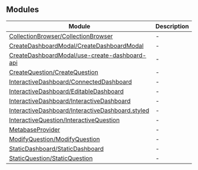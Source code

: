 ## Modules

| Module | Description |
| ------ | ------ |
| [CollectionBrowser/CollectionBrowser](CollectionBrowser/CollectionBrowser.md) | - |
| [CreateDashboardModal/CreateDashboardModal](CreateDashboardModal/CreateDashboardModal.md) | - |
| [CreateDashboardModal/use-create-dashboard-api](CreateDashboardModal/use-create-dashboard-api.md) | - |
| [CreateQuestion/CreateQuestion](CreateQuestion/CreateQuestion.md) | - |
| [InteractiveDashboard/ConnectedDashboard](InteractiveDashboard/ConnectedDashboard.md) | - |
| [InteractiveDashboard/EditableDashboard](InteractiveDashboard/EditableDashboard.md) | - |
| [InteractiveDashboard/InteractiveDashboard](InteractiveDashboard/InteractiveDashboard.md) | - |
| [InteractiveDashboard/InteractiveDashboard.styled](InteractiveDashboard/InteractiveDashboard-1.md) | - |
| [InteractiveQuestion/InteractiveQuestion](InteractiveQuestion/InteractiveQuestion.md) | - |
| [MetabaseProvider](MetabaseProvider.md) | - |
| [ModifyQuestion/ModifyQuestion](ModifyQuestion/ModifyQuestion.md) | - |
| [StaticDashboard/StaticDashboard](StaticDashboard/StaticDashboard.md) | - |
| [StaticQuestion/StaticQuestion](StaticQuestion/StaticQuestion.md) | - |
